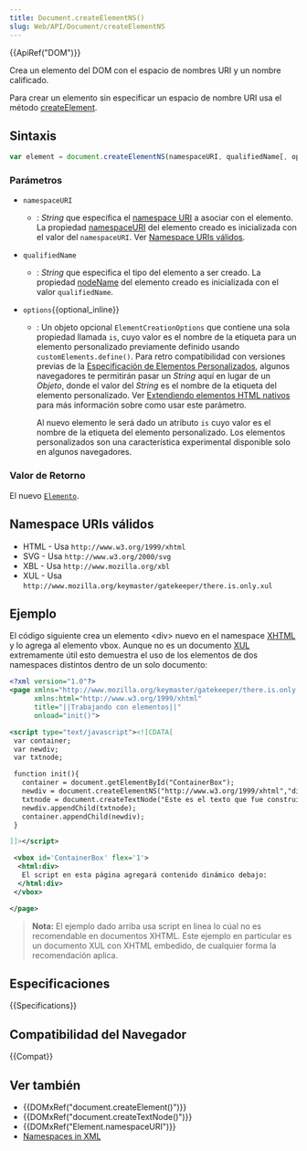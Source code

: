 ```yaml
---
title: Document.createElementNS()
slug: Web/API/Document/createElementNS
---
```


{{ApiRef("DOM")}}

Crea un elemento del DOM con el espacio de nombres URI y un nombre calificado.

Para crear un elemento sin especificar un espacio de nombre URI usa el método [createElement](/es/docs/Web/API/Document/createElement).

## Sintaxis

```js
var element = document.createElementNS(namespaceURI, qualifiedName[, options]);
```

### Parámetros

- `namespaceURI`
  - : _String_ que especifica el [namespace URI](https://www.w3.org/TR/2004/REC-DOM-Level-3-Core-20040407/glossary.html#dt-namespaceURI) a asociar con el elemento. La propiedad [namespaceURI](/es/docs/DOM/element.namespaceURI) del elemento creado es inicializada con el valor del `namespaceURI`. Ver [Namespace URIs válidos](/es/docs/Web/API/Document/createElementNS#Valid_Namespace_URI's).
- `qualifiedName`
  - : _String_ que especifica el tipo del elemento a ser creado. La propiedad [nodeName](/es/docs/DOM/element.nodeName) del elemento creado es inicializada con el valor `qualifiedName`.
- `options`{{optional_inline}}

  - : Un objeto opcional `ElementCreationOptions` que contiene una sola propiedad llamada `is`, cuyo valor es el nombre de la etiqueta para un elemento personalizado previamente definido usando `customElements.define()`. Para retro compatibilidad con versiones previas de la [Especificación de Elementos Personalizados](https://www.w3.org/TR/custom-elements/), algunos navegadores te permitirán pasar un _String_ aquí en lugar de un _Objeto_, donde el valor del _String_ es el nombre de la etiqueta del elemento personalizado. Ver [Extendiendo elementos HTML nativos](https://developers.google.com/web/fundamentals/primers/customelements/#extendhtml) para más información sobre como usar este parámetro.

    Al nuevo elemento le será dado un atributo `is` cuyo valor es el nombre de la etiqueta del elemento personalizado. Los elementos personalizados son una característica experimental disponible solo en algunos navegadores.

### Valor de Retorno

El nuevo [`Elemento`](/es/docs/Web/API/Element).

## Namespace URIs válidos

- HTML - Usa `http://www.w3.org/1999/xhtml`
- SVG - Usa `http://www.w3.org/2000/svg`
- XBL - Usa `http://www.mozilla.org/xbl`
- XUL - Usa `http://www.mozilla.org/keymaster/gatekeeper/there.is.only.xul`

## Ejemplo

El código siguiente crea un elemento \<div> nuevo en el namespace [XHTML](/es/docs/XHTML) y lo agrega al elemento vbox. Aunque no es un documento [XUL](/es/docs/XUL) extremamente útil esto demuestra el uso de los elementos de dos namespaces distintos dentro de un solo documento:

```xml
<?xml version="1.0"?>
<page xmlns="http://www.mozilla.org/keymaster/gatekeeper/there.is.only.xul"
      xmlns:html="http://www.w3.org/1999/xhtml"
      title="||Trabajando con elementos||"
      onload="init()">

<script type="text/javascript"><![CDATA[
 var container;
 var newdiv;
 var txtnode;

 function init(){
   container = document.getElementById("ContainerBox");
   newdiv = document.createElementNS("http://www.w3.org/1999/xhtml","div");
   txtnode = document.createTextNode("Este es el texto que fue construido dinámicamente con createElementNS y createTextNode y luego insertado dentro del documento usando appendChild.");
   newdiv.appendChild(txtnode);
   container.appendChild(newdiv);
 }

]]></script>

 <vbox id='ContainerBox' flex='1'>
  <html:div>
   El script en esta página agregará contenido dinámico debajo:
  </html:div>
 </vbox>

</page>
```

> **Nota:** El ejemplo dado arriba usa script en linea lo cúal no es recomendable en documentos XHTML. Este ejemplo en particular es un documento XUL con XHTML embedido, de cualquier forma la recomendación aplica.

## Especificaciones

{{Specifications}}

## Compatibilidad del Navegador

{{Compat}}

## Ver también

- {{DOMxRef("document.createElement()")}}
- {{DOMxRef("document.createTextNode()")}}
- {{DOMxRef("Element.namespaceURI")}}
- [Namespaces in XML](https://www.w3.org/TR/1999/REC-xml-names-19990114/)
